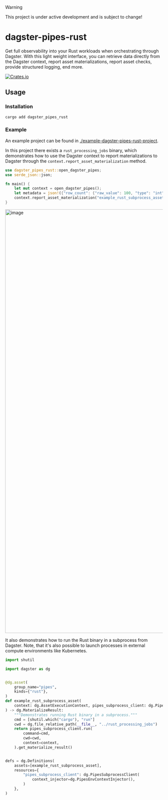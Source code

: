 > [!WARNING]
> This project is under active development and is subject to change!

# dagster-pipes-rust

Get full observability into your Rust workloads when orchestrating through Dagster. With this light weight interface, you can retrieve data directly from the Dagster context, report asset materializations, report asset checks, provide structured logging, end more.

[![Crates.io](https://img.shields.io/crates/v/dagster_pipes_rust.svg)](https://crates.io/crates/dagster_pipes_rust)

## Usage

### Installation

```sh
cargo add dagster_pipes_rust
```

### Example

An example project can be found in [./example-dagster-pipes-rust-project](./example-dagster-pipes-rust-project).

In this project there exists a `rust_processing_jobs` binary, which demonstrates how to use the Dagster context to report materializations to Dagster through the `context.report_asset_materialization` method.

```rust
use dagster_pipes_rust::open_dagster_pipes;
use serde_json::json;

fn main() {
    let mut context = open_dagster_pipes();
    let metadata = json!({"row_count": {"raw_value": 100, "type": "int"}});
    context.report_asset_materialization("example_rust_subprocess_asset", metadata);
}
```

<img width="1355" alt="image" src="https://github.com/user-attachments/assets/ddc8c261-3e96-4e82-ad4c-723dd6b3dece">

It also demonstrates how to run the Rust binary in a subprocess from Dagster. Note, that it's also possible to launch processes in external compute environments like Kubernetes.

```python
import shutil

import dagster as dg


@dg.asset(
    group_name="pipes",
    kinds={"rust"},
)
def example_rust_subprocess_asset(
    context: dg.AssetExecutionContext, pipes_subprocess_client: dg.PipesSubprocessClient
) -> dg.MaterializeResult:
    """Demonstrates running Rust binary in a subprocess."""
    cmd = [shutil.which("cargo"), "run"]
    cwd = dg.file_relative_path(__file__, "../rust_processing_jobs")
    return pipes_subprocess_client.run(
        command=cmd,
        cwd=cwd,
        context=context,
    ).get_materialize_result()


defs = dg.Definitions(
    assets=[example_rust_subprocess_asset],
    resources={
        "pipes_subprocess_client": dg.PipesSubprocessClient(
            context_injector=dg.PipesEnvContextInjector(),
        )
    },
)
```
